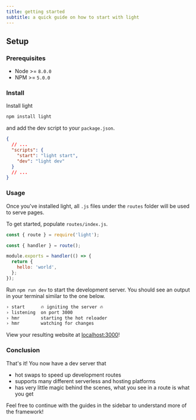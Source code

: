 ```yaml
---
title: getting started
subtitle: a quick guide on how to start with light
---
```


## Setup

### Prerequisites

- Node >= `8.0.0`
- NPM >= `5.0.0`

### Install

Install light

```bash
npm install light
```

and add the dev script to your `package.json`.

```json
{
  // ...
  "scripts": {
    "start": "light start",
    "dev": "light dev"
  }
  // ...
}
```

### Usage

Once you've installed light, all `.js` files under the `routes` folder will be used to serve pages.

To get started, populate `routes/index.js`.

```js
const { route } = require('light');

const { handler } = route();

module.exports = handler(() => {
  return {
    hello: 'world',
  };
});
```

Run `npm run dev` to start the development server. You should see an output in your terminal similar to the one below.

```txt
› start      🔥 igniting the server 🔥
› listening  on port 3000
› hmr        starting the hot reloader
› hmr        watching for changes
```

View your resulting website at [localhost:3000](http://localhost:3000)!

### Conclusion

That's it! You now have a dev server that

- hot swaps to speed up development routes
- supports many different serverless and hosting platforms
- has very little magic behind the scenes, what you see in a route is what you get

Feel free to continue with the guides in the sidebar to understand more of the framework!
